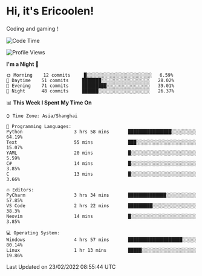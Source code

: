 # Hi, it's Ericoolen!
Coding and gaming！

<!--START_SECTION:waka-->
![Code Time](http://img.shields.io/badge/Code%20Time-183%20hrs%2044%20mins-blue)

![Profile Views](http://img.shields.io/badge/Profile%20Views-4-blue)

**I'm a Night 🦉** 

```text
🌞 Morning    12 commits     █░░░░░░░░░░░░░░░░░░░░░░░░   6.59% 
🌆 Daytime    51 commits     ███████░░░░░░░░░░░░░░░░░░   28.02% 
🌃 Evening    71 commits     █████████░░░░░░░░░░░░░░░░   39.01% 
🌙 Night      48 commits     ██████░░░░░░░░░░░░░░░░░░░   26.37%

```


📊 **This Week I Spent My Time On** 

```text
⌚︎ Time Zone: Asia/Shanghai

💬 Programming Languages: 
Python                   3 hrs 58 mins       ████████████████░░░░░░░░░   64.19% 
Text                     55 mins             ███░░░░░░░░░░░░░░░░░░░░░░   15.07% 
YAML                     20 mins             █░░░░░░░░░░░░░░░░░░░░░░░░   5.59% 
C#                       14 mins             █░░░░░░░░░░░░░░░░░░░░░░░░   3.85% 
C                        13 mins             █░░░░░░░░░░░░░░░░░░░░░░░░   3.66%

🔥 Editors: 
PyCharm                  3 hrs 34 mins       ██████████████░░░░░░░░░░░   57.85% 
VS Code                  2 hrs 22 mins       █████████░░░░░░░░░░░░░░░░   38.3% 
Neovim                   14 mins             █░░░░░░░░░░░░░░░░░░░░░░░░   3.85%

💻 Operating System: 
Windows                  4 hrs 57 mins       ████████████████████░░░░░   80.14% 
Linux                    1 hr 13 mins        █████░░░░░░░░░░░░░░░░░░░░   19.86%

```


 Last Updated on 23/02/2022 08:55:44 UTC
<!--END_SECTION:waka-->

